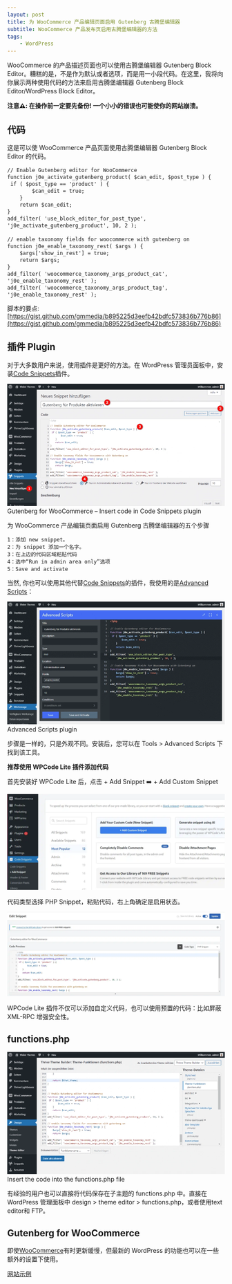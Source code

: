 ```yaml
---
layout: post
title: 为 WooCommerce 产品编辑页面启用 Gutenberg 古腾堡编辑器
subtitle: WooCommerce 产品发布页启用古腾堡编辑器的方法
tags:
    - WordPress
---
```

WooCommerce 的产品描述页面也可以使用古腾堡编辑器 Gutenberg Block Editor。糟糕的是，不是作为默认或者选项，而是用一小段代码。在这里，我将向你展示两种使用代码的方法来启用古腾堡编辑器 Gutenberg Block Editor/WordPress Block Editor。

**注意⚠️: 在操作前一定要先备份! 一个小小的错误也可能使你的网站崩溃。**

## 代码

这是可以使 WooCommerce 产品页面使用古腾堡编辑器 Gutenberg Block Editor 的代码。
    
    // Enable Gutenberg editor for WooCommerce
    function j0e_activate_gutenberg_product( $can_edit, $post_type ) {
     if ( $post_type == 'product' ) {
            $can_edit = true;
        }
        return $can_edit;
    }
    add_filter( 'use_block_editor_for_post_type', 'j0e_activate_gutenberg_product', 10, 2 );

    // enable taxonomy fields for woocommerce with gutenberg on
    function j0e_enable_taxonomy_rest( $args ) {
        $args['show_in_rest'] = true;
        return $args;
    }
    add_filter( 'woocommerce_taxonomy_args_product_cat', 'j0e_enable_taxonomy_rest' );
    add_filter( 'woocommerce_taxonomy_args_product_tag', 'j0e_enable_taxonomy_rest' );
    
脚本的要点: [https://gist.github.com/gmmedia/b895225d3eefb42bdfc573836b776b86](https://gist.github.com/gmmedia/b895225d3eefb42bdfc573836b776b86)

## 插件 Plugin

对于大多数用户来说，使用插件是更好的方法。在 WordPress 管理员面板中，安装[Code Snippets](https://de.wordpress.org/plugins/code-snippets/)插件。

![Code Snippets](https://github.com/huijingfei/huijingfei.github.io/blob/master/images/code-snippets.webp?raw=true)
Gutenberg for WooCommerce – Insert code in Code Snippets plugin

为 WooCommerce 产品编辑页面启用 Gutenberg 古腾堡编辑器的五个步骤

    1：添加 new snippet。
    2：为 snippet 添加一个名字。
    3：在上边的代码区域粘贴代码
    4：选中“Run in admin area only”选项
    5：Save and activate

当然, 你也可以使用其他代替[Code Snippets](https://de.wordpress.org/plugins/code-snippets/)的插件，我使用的是[Advanced Scripts](https://bloggerpilot.com/tipp/advancedscripts)：

![Advanced Scripts](https://github.com/huijingfei/huijingfei.github.io/blob/master/images/advanced-scripts.webp?raw=true)
Advanced Scripts plugin

步骤是一样的，只是外观不同。安装后，您可以在 Tools > Advanced Scripts 下找到该工具。

**推荐使用 WPCode Lite 插件添加代码**

首先安装好 WPCode Lite 后，点击 + Add Snippet ➡️ + Add Custom Snippet

![Add Snippet](https://raw.githubusercontent.com/huijingfei/huijingfei.github.io/master/images/wp%20code%20lite.webp)

代码类型选择 PHP Snippet，粘贴代码，右上角确定是启用状态。

![使用 WPCode Lite 插件添加代码](https://raw.githubusercontent.com/huijingfei/huijingfei.github.io/master/images/add%20snippet.webp)

WPCode Lite 插件不仅可以添加自定义代码，也可以使用预置的代码：比如屏蔽 XML-RPC 增强安全性。

## functions.php

![functions.php](https://github.com/huijingfei/huijingfei.github.io/blob/master/images/functions.webp?raw=true)
Insert the code into the functions.php file

有经验的用户也可以直接将代码保存在子主题的 functions.php 中。直接在 WordPress 管理面板中 design > theme editor > functions.php，或者使用text editor和 FTP。

## Gutenberg for WooCommerce

即使[WooCommerce](https://bloggerpilot.com/en/tag/woocommerce/)有时更新缓慢，但最新的 WordPress 的功能也可以在一些额外的设置下使用。

[网站示例](https://tibetmag.com/)
